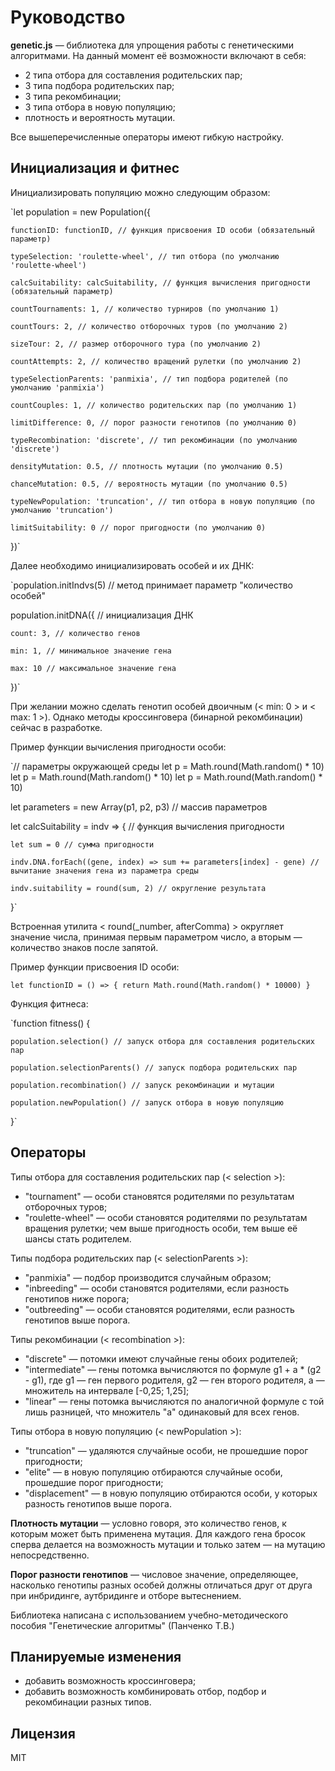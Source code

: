 # Руководство

**genetic.js** — библиотека для упрощения работы с генетическими алгоритмами. На данный момент её возможности включают в себя:

* 2 типа отбора для составления родительских пар;
* 3 типа подбора родительских пар;
* 3 типа рекомбинации;
* 3 типа отбора в новую популяцию;
* плотность и вероятность мутации.

Все вышеперечисленные операторы имеют гибкую настройку.

## Инициализация и фитнес

Инициализировать популяцию можно следующим образом:

`let population = new Population({
	
	functionID: functionID, // функция присвоения ID особи (обязательный параметр)
	
	typeSelection: 'roulette-wheel', // тип отбора (по умолчанию 'roulette-wheel')
	
	calcSuitability: calcSuitability, // функция вычисления пригодности (обязательный параметр)
	
	countTournaments: 1, // количество турниров (по умолчанию 1)
	
	countTours: 2, // количество отборочных туров (по умолчанию 2)
	
	sizeTour: 2, // размер отборочного тура (по умолчанию 2)
	
	countAttempts: 2, // количество вращений рулетки (по умолчанию 2)
	
	typeSelectionParents: 'panmixia', // тип подбора родителей (по умолчанию 'panmixia')
	
	countCouples: 1, // количество родительских пар (по умолчанию 1)
	
	limitDifference: 0, // порог разности генотипов (по умолчанию 0)
	
	typeRecombination: 'discrete', // тип рекомбинации (по умолчанию 'discrete')
	
	densityMutation: 0.5, // плотность мутации (по умолчанию 0.5)
	
	chanceMutation: 0.5, // вероятность мутации (по умолчанию 0.5)
	
	typeNewPopulation: 'truncation', // тип отбора в новую популяцию (по умолчанию 'truncation')
	
	limitSuitability: 0 // порог пригодности (по умолчанию 0)
})`

Далее необходимо инициализировать особей и их ДНК:

`population.initIndvs(5) // метод принимает параметр "количество особей"

population.initDNA({ // инициализация ДНК
	
	count: 3, // количество генов
	
	min: 1, // минимальное значение гена
	
	max: 10 // максимальное значение гена
})`

При желании можно сделать генотип особей двоичным (< min: 0 > и < max: 1 >). Однако методы кроссинговера (бинарной рекомбинации) сейчас в разработке.

Пример функции вычисления пригодности особи:

`// параметры окружающей среды
let p = Math.round(Math.random() * 10)
let p = Math.round(Math.random() * 10)
let p = Math.round(Math.random() * 10)

let parameters = new Array(p1, p2, p3) // массив параметров

let calcSuitability = indv => { // функция вычисления пригодности

	let sum = 0 // сумма пригодности
	
	indv.DNA.forEach((gene, index) => sum += parameters[index] - gene) // вычитание значения гена из параметра среды
	
	indv.suitability = round(sum, 2) // округление результата
}`

Встроенная утилита < round(_number, afterComma) > округляет значение числа, принимая первым параметром число, а вторым — количество знаков после запятой.

Пример функции присвоения ID особи:

`let functionID = () => {
	return Math.round(Math.random() * 10000)
}`

Функция фитнеса:

`function fitness() {
	
	population.selection() // запуск отбора для составления родительских пар
	
	population.selectionParents() // запуск подбора родительских пар
	
	population.recombination() // запуск рекомбинации и мутации
	
	population.newPopulation() // запуск отбора в новую популяцию
}`

## Операторы

Типы отбора для составления родительских пар (< selection >):

* "tournament" — особи становятся родителями по результатам отборочных туров;
* "roulette-wheel" — особи становятся родителями по результатам вращения рулетки; чем выше пригодность особи, тем выше её шансы стать родителем.

Типы подбора родительских пар (< selectionParents >):

* "panmixia" — подбор производится случайным образом;
* "inbreeding" — особи становятся родителями, если разность генотипов ниже порога;
* "outbreeding" — особи становятся родителями, если разность генотипов выше порога.

Типы рекомбинации (< recombination >):

* "discrete" — потомки имеют случайные гены обоих родителей;
* "intermediate" — гены потомка вычисляются по формуле g1 + a * (g2 - g1), где g1 — ген первого родителя, g2 — ген второго родителя, a — множитель на интервале [-0,25; 1,25];
* "linear" — гены потомка вычисляются по аналогичной формуле с той лишь разницей, что множитель "a" одинаковый для всех генов.

Типы отбора в новую популяцию (< newPopulation >):

* "truncation" — удаляются случайные особи, не прошедшие порог пригодности;
* "elite" — в новую популяцию отбираются случайные особи, прошедшие порог пригодности;
* "displacement" — в новую популяцию отбираются особи, у которых разность генотипов выше порога.

**Плотность мутации** — условно говоря, это количество генов, к которым может быть применена мутация. Для каждого гена бросок сперва делается на возможность мутации и только затем — на мутацию непосредственно.

**Порог разности генотипов** — числовое значение, определяющее, насколько генотипы разных особей должны отличаться друг от друга при инбридинге, аутбридинге и отборе вытеснением.

Библиотека написана с использованием учебно-методического пособия "Генетические алгоритмы" (Панченко Т.В.)

## Планируемые изменения

* добавить возможность кроссинговера;
* добавить возможность комбинировать отбор, подбор и рекомбинации разных типов.

## Лицензия

MIT